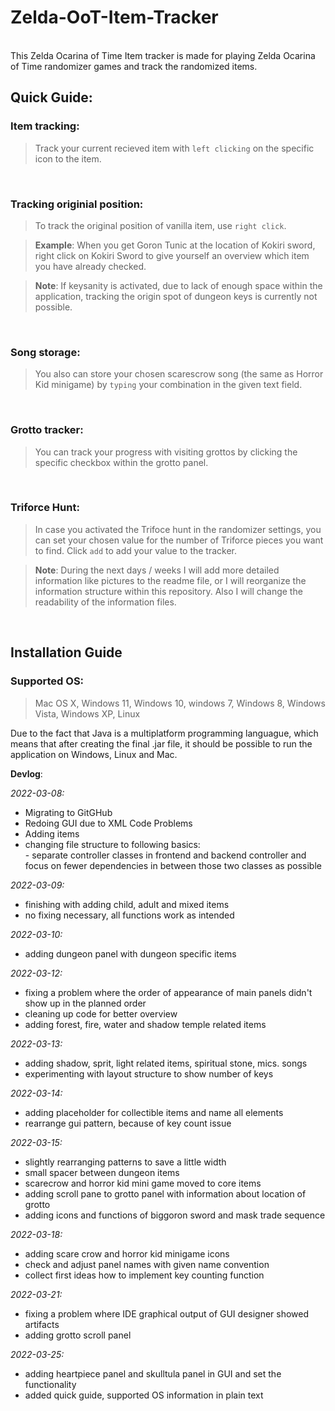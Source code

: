 # Zelda-OoT-Item-Tracker

<br>
This Zelda Ocarina of Time Item tracker is made for playing Zelda Ocarina of Time randomizer games and track the randomized items.
<br>

## Quick Guide:

### Item tracking:         
> Track your current recieved item with `left clicking` on the specific icon to the item.

<br>
                  
### Tracking originial position:
> To track the original position of vanilla item, use `right click`.

>**Example**: When you get Goron Tunic at the location of Kokiri sword, right click on Kokiri Sword 
to give yourself an overview which item you have already checked.

> **Note**: If keysanity is activated, due to lack of enough space within the application, tracking the origin spot of dungeon keys is currently not possible.

<br>

### Song storage:
> You also can store your chosen scarescrow song (the same as Horror Kid minigame) by `typing` your combination in the given text field.

<br>
        
### Grotto tracker:

> You can track your progress with visiting grottos by clicking the specific checkbox within the grotto panel.

<br>

### Triforce Hunt:

> In case you activated the Trifoce hunt in the randomizer settings, you can set your chosen value for the number of Triforce pieces you want to find.
Click `add` to add your value to the tracker.


> **Note**: During the next days / weeks I will add more detailed information like pictures to the readme file, or I will reorganize the information structure within this repository.
Also I will change the readability of the information files.


<br>

## Installation Guide

### Supported OS:
>Mac OS X, Windows 11, Windows 10, windows 7, Windows 8, Windows Vista, Windows XP, Linux

Due to the fact that Java is a multiplatform programming languague, which means that after creating the final .jar file, it should be possible to run the application on Windows, Linux and Mac.




<b>Devlog</b>:

_2022-03-08:_<br>
- Migrating to GitGHub <br>
- Redoing GUI due to XML Code Problems <br>
- Adding items
- changing file structure to following basics: <br>
            - separate controller classes in frontend and backend controller and focus on fewer dependencies in between those two classes as possible

_2022-03-09:_ <br>
- finishing with adding child, adult and mixed items
- no fixing necessary, all functions work as intended  

_2022-03-10:_ <br>
- adding dungeon panel with dungeon specific items

_2022-03-12:_<br>
- fixing a problem where the order of appearance of main panels didn't show up in the planned order
- cleaning up code for better overview
- adding forest, fire, water and shadow temple related items

_2022-03-13:_
- adding shadow, sprit, light related items, spiritual stone, mics. songs
- experimenting with layout structure to show number of keys

_2022-03-14:_
- adding placeholder for collectible items and name all elements
- rearrange gui pattern, because of key count issue

_2022-03-15:_
- slightly rearranging patterns to save a little width
- small spacer between dungeon items
- scarecrow and horror kid mini game moved to core items
- adding scroll pane to grotto panel with information about location of grotto
- adding icons and functions of biggoron sword and mask trade sequence

_2022-03-18:_
- adding scare crow and horror kid minigame icons
- check and adjust panel names with given name convention
- collect first ideas how to implement key counting function

_2022-03-21:_
- fixing a problem where IDE graphical output of GUI designer showed artifacts
- adding grotto scroll panel

_2022-03-25:_
- adding heartpiece panel and skulltula panel in GUI and set the functionality
- added quick guide, supported OS information in plain text


